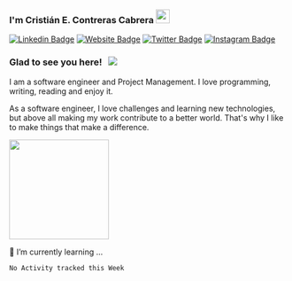 ### I'm Cristián E. Contreras Cabrera <img src="https://media.giphy.com/media/hvRJCLFzcasrR4ia7z/giphy.gif" width="25px">

[![Linkedin Badge](https://img.shields.io/badge/-LinkedIn-0e76a8?style=flat-square&logo=Linkedin&logoColor=white)](https://linkedin.com/in/cec)
[![Website Badge](https://img.shields.io/badge/Website-3b5998?style=flat-square&logo=google-chrome&logoColor=white)](https://www.codevsys.cl)
[![Twitter Badge](https://img.shields.io/badge/-Twitter-00acee?style=flat-square&logo=Twitter&logoColor=white)](https://twitter.com/ceccuentos)
[![Instagram Badge](https://img.shields.io/badge/-Instagram-e4405f?style=flat-square&logo=Instagram&logoColor=white)](https://instagram.com/ceccuentos/)

### Glad to see you here! &nbsp; ![](https://visitor-badge.glitch.me/badge?page_id=Ceccuentos.Ceccuentos)


I am a software engineer and Project Management. I love programming, writing, reading and enjoy it.

As a software engineer, I love challenges and learning new technologies, but above all making my work contribute to a better world.  That's why I like to make things that make a difference.


<img height="180em" src="https://github-readme-stats.vercel.app/api?username=ceccuentos&show_icons=true&hide_border=true&&count_private=true&include_all_commits=true" />

🌱 I’m currently learning ...

<!--START_SECTION:waka-->
```text
No Activity tracked this Week
```
<!--END_SECTION:waka-->

<!--
**ceccuentos/ceccuentos** is a ✨ _special_ ✨ repository because its `README.md` (this file) appears on your GitHub profile.

Here are some ideas to get you started:

- 🔭 I’m currently working on ...
- 🌱 I’m currently learning ...
- 👯 I’m looking to collaborate on ...
- 🤔 I’m looking for help with ...
- 💬 Ask me about ...
- 📫 How to reach me: ...
- 😄 Pronouns: ...
- ⚡ Fun fact: ...
-->
